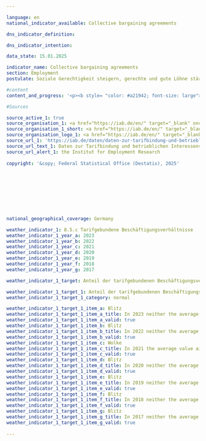 ```yaml
---

language: en        
national_indicator_available: Collective bargaining agreements        

dns_indicator_definition:         

dns_indicator_intention:         

data_state: 15.01.2025        

indicator_name: Collective bargaining agreements        
section: Employment        
postulate: Soziale Gerechtigkeit steigern, gerechte und gute Löhne stärken        

#content         
content_and_progress: '<p><b style= "color: #a21942; font-size: large">8.5.c Tarifgebundene Beschäftigungsverhältnisse</b><br><br>The indicator represents the number of employment relationships in establishments covered by collective bargaining agreements relative to the total number of all employment relationships in Germany. If several different collective agreements apply to an employment relationship, the employment relationship is recorded only once. Furthermore, the indicator cannot be directly transferred to the proportion of employees covered by collective bargaining agreements, as individuals may hold multiple employment relationships. The indicator refers exclusively to the quantitative prevalence of collective bargaining agreements, which can vary considerably in content. Collective bargaining agreements that cover comprehensive working conditions&nbsp;–&nbsp;such as remuneration, working hours, vacation duration, and special payments&nbsp;–&nbsp;are included in the indicator, as are collective bargaining agreements that may be limited to only one of these areas and thus exert a correspondingly smaller influence on employment relationships.<br><br>The data on the proportion of employment relationships covered by collective bargaining agreements come from the annual IAB Establishment Panel on the Prevalence of Collective Bargaining Agreements and Employee Participation in Workplaces in Germany, which is collected by the Institute for Employment Research (IAB). The IAB surveyed 15,000&nbsp;companies nationwide from all sectors and sizes. The surveyed companies represent a representative sample of the approximately 2.1&nbsp;million companies in Germany with at least one employee subject to social insurance contributions.<br><br>In Germany, a distinction is made between industry-wide collective agreements (also known as area-wide collective agreements) and company-wide collective agreements (also known as in-house collective agreements). Industry-wide collective agreements are generally concluded between an employers" association and a trade union for a specific economic sector and apply to the members of the contracting associations. Company-wide collective agreements, on the other hand, are generally concluded directly with individual employers.<br><br>German collective bargaining law provides that the legal provisions of a collective agreement can extend beyond the parties actually bound by the collective agreement to previously non-union employers and employees through so-called declarations of general applicability. With the declaration of general applicability, the working conditions stipulated in the collective agreement, such as wages, working hours, and other regulations, apply to all employers and their employees within the scope of the collective agreement.<br><br>In 2023, the share of employment relationships covered by collective bargaining fell below the 50&nbsp;percent mark for the first time at 49.5%. If only private-sector companies are considered, collective bargaining coverage is lower than if the public sector is included. In the private sector, 35% of employment relationships are subject to a sectoral collective agreement and 7% to a company-level collective agreement.<br><br>The majority of all employment relationships (41.6%) are subject to sectoral collective agreements in 2023, and only about 7.9% to company-level collective agreements. The general downward trend in collective bargaining coverage has existed since the mid-1990s and results almost exclusively from the declining number of sectoral collective agreements. In contrast, the share of employment relationships covered by company-level collective agreements has remained virtually constant since 1998.<br><br>The collective bargaining coverage of companies depends heavily on their number of employees: In small companies with one to four employees, collective bargaining coverage is only 15%, while it increases with company size. In companies with 5&nbsp;to 9&nbsp;employees, it is 21%, in companies with 10&nbsp;to 20&nbsp;employees, 33%, and in companies with 101&nbsp;to 200&nbsp;employees, 48%. Smaller companies are significantly more numerous than large companiesin Germany. This, combined with the lower level of collective bargaining coverage in smaller companies, means that the proportion of collective bargaining coverage is even lower when companies are considered instead of employees: in 2023, only 22% of companies were covered by a sectoral collective agreement and only 2% by a company-level collective agreement.<br><br><br><br>There is a significant regional difference between the former West Germany and the new federal states. In the new federal states, 45% of employment relationships are covered by a collective agreement, while this proportion is 51% in the former West Germany. However, the general decline in collective bargaining coverage can be observed in both the former West Germany and the new federal states.</p>'                

#Sources        

source_active_1: true
source_organisation_1: <a href="https://iab.de/en/" target="_blank" onclick="return confirm_alert('the Institut for Employment Research', 'En')">Institut for Employment Research</a>
source_organisation_1_short: <a href="https://iab.de/en/" target="_blank" onclick="return confirm_alert('the Institut for Employment Research', 'En')">Institut for Employment Research</a>
source_organisation_logo_1: <a href="https://iab.de/en/" target="_blank" onclick="return confirm_alert('the Institut for Employment Research', 'En')"><img src="https://dnsTestEnvironment.github.io/site/public/OrgImgEn/iab.png" alt="Institut for Employment Research" title=" Click here to visit the homepage of the organizationInstitut for Employment Research" style="height:60px; width:148px; border:transparent"/></a>
source_url_1: 'https://iab.de/daten/daten-zur-tarifbindung-und-betrieblichen-interessenvertetung/'
source_url_text_1: Daten zur Tarifbindung und betrieblichen Interessenvertretung
source_url_alert_1: the Institut for Employment Research
        
copyright: '&copy; Federal Statistical Office (Destatis), 2025'        

        

        

        

                

national_geographical_coverage: Germany        

weather_indicator_1: 8.5.c Tarifgebundene Beschäftigungsverhältnisse
weather_indicator_1_year_a: 2023
weather_indicator_1_year_b: 2022
weather_indicator_1_year_c: 2021
weather_indicator_1_year_d: 2020
weather_indicator_1_year_e: 2019
weather_indicator_1_year_f: 2018
weather_indicator_1_year_g: 2017

weather_indicator_1_target: Anteil der tarifgebundenen Beschäftigungsverhältnisse bis 2030&nbsp;erhöhen

weather_indicator_1_target_1: Anteil der tarifgebundenen Beschäftigungsverhältnisse bis 2030&nbsp;erhöhen
weather_indicator_1_target_1_category: normal

weather_indicator_1_target_1_item_a: Blitz
weather_indicator_1_target_1_item_a_title: In 2023 neither the average value nor the last change pointed in the right direction.
weather_indicator_1_target_1_item_a_valid: true
weather_indicator_1_target_1_item_b: Blitz
weather_indicator_1_target_1_item_b_title: In 2022 neither the average value nor the last change pointed in the right direction.
weather_indicator_1_target_1_item_b_valid: true
weather_indicator_1_target_1_item_c: Wolke
weather_indicator_1_target_1_item_c_title: In 2021 the average value aimed in the wrong direction or indicates stagnation, but the previous year had shown a turn in the desired direction.
weather_indicator_1_target_1_item_c_valid: true
weather_indicator_1_target_1_item_d: Blitz
weather_indicator_1_target_1_item_d_title: In 2020 neither the average value nor the last change pointed in the right direction.
weather_indicator_1_target_1_item_d_valid: true
weather_indicator_1_target_1_item_e: Blitz
weather_indicator_1_target_1_item_e_title: In 2019 neither the average value nor the last change pointed in the right direction.
weather_indicator_1_target_1_item_e_valid: true
weather_indicator_1_target_1_item_f: Blitz
weather_indicator_1_target_1_item_f_title: In 2018 neither the average value nor the last change pointed in the right direction.
weather_indicator_1_target_1_item_f_valid: true
weather_indicator_1_target_1_item_g: Blitz
weather_indicator_1_target_1_item_g_title: In 2017 neither the average value nor the last change pointed in the right direction.
weather_indicator_1_target_1_item_g_valid: true        
        
---
```



